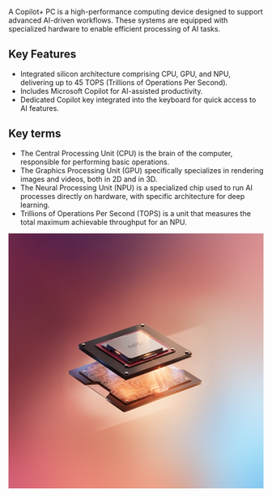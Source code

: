 A Copilot+ PC is a high-performance computing device designed to support advanced AI-driven workflows. These systems are equipped with specialized hardware to enable efficient processing of AI tasks.

## Key Features

- Integrated silicon architecture comprising CPU, GPU, and NPU, delivering up to 45 TOPS (Trillions of Operations Per Second).
- Includes Microsoft Copilot for AI-assisted productivity.
- Dedicated Copilot key integrated into the keyboard for quick access to AI features.

## Key terms

- The Central Processing Unit (CPU) is the brain of the computer, responsible for performing basic operations.
- The Graphics Processing Unit (GPU) specifically specializes in rendering images and videos, both in 2D and in 3D.
- The Neural Processing Unit (NPU) is a specialized chip used to run AI processes directly on hardware, with specific architecture for deep learning.
- Trillions of Operations Per Second (TOPS) is a unit that measures the total maximum achievable throughput for an NPU.

![An illustration of an NPU chip set against an illuminated gradient background.](../media/processor.png)